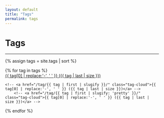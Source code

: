 ```yaml
---
layout: default
title: "Tags"
permalink: tags
---
```


<h1>Tags</h1>

<hr class="blue1 mb-3 mt-1">

{% assign tags = site.tags | sort %}

<div class="row gr-1">
{% for tag in tags %}

<div class="col-4">
    <a href="/tag/{{ tag | first }}" class="tag-cloud">{{ tag[0] | replace:'-', ' ' }} ({{ tag | last | size }})</a>

    <!-- <a href="/tag/{{ tag | first | slugify }}/" class="tag-cloud">{{ tag[0] | replace:'-', ' ' }} ({{ tag | last | size }})</a> -->
        <!-- <a href="/tag/{{ tag | first | slugify: 'pretty' }}/" class="tag-cloud">{{ tag[0] | replace:'-', ' ' }} ({{ tag | last | size }})</a> -->
</div>

{% endfor %}

</div>